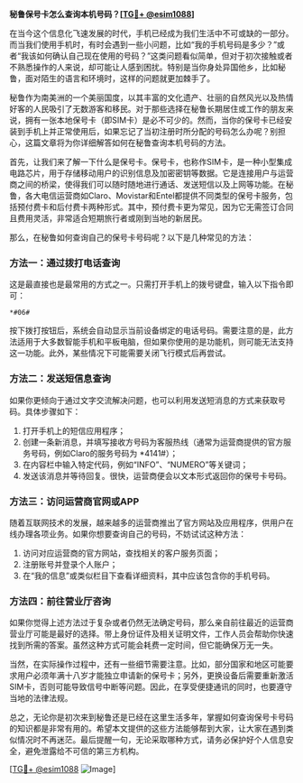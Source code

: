 **秘鲁保号卡怎么查询本机号码？[[TG💪+ @esim1088](https://t.me/s/esim1088)]**

在当今这个信息化飞速发展的时代，手机已经成为我们生活中不可或缺的一部分。而当我们使用手机时，有时会遇到一些小问题，比如“我的手机号码是多少？”或者“我该如何确认自己现在使用的号码？”这类问题看似简单，但对于初次接触或者不熟悉操作的人来说，却可能让人感到困扰。特别是当你身处异国他乡，比如秘鲁，面对陌生的语言和环境时，这样的问题就更加棘手了。

秘鲁作为南美洲的一个美丽国度，以其丰富的文化遗产、壮丽的自然风光以及热情好客的人民吸引了无数游客和移民。对于那些选择在秘鲁长期居住或工作的朋友来说，拥有一张本地保号卡（即SIM卡）是必不可少的。然而，当你的保号卡已经安装到手机上并正常使用后，如果忘记了当初注册时所分配的号码怎么办呢？别担心，这篇文章将为你详细解答如何在秘鲁查询本机号码的方法。

首先，让我们来了解一下什么是保号卡。保号卡，也称作SIM卡，是一种小型集成电路芯片，用于存储移动用户的识别信息及加密密钥等数据。它是连接用户与运营商之间的桥梁，使得我们可以随时随地进行通话、发送短信以及上网等功能。在秘鲁，各大电信运营商如Claro、Movistar和Entel都提供不同类型的保号卡服务，包括预付费卡和后付费卡两种形式。其中，预付费卡更为常见，因为它无需签订合同且费用灵活，非常适合短期旅行者或刚到当地的新居民。

那么，在秘鲁如何查询自己的保号卡号码呢？以下是几种常见的方法：

### 方法一：通过拨打电话查询
这是最直接也是最常用的方式之一。只需打开手机上的拨号键盘，输入以下指令即可：
```
*#06#
```
按下拨打按钮后，系统会自动显示当前设备绑定的电话号码。需要注意的是，此方法适用于大多数智能手机和平板电脑，但如果你使用的是功能机，则可能无法支持这一功能。此外，某些情况下可能需要关闭飞行模式后再尝试。

### 方法二：发送短信息查询
如果你更倾向于通过文字交流解决问题，也可以利用发送短消息的方式来获取号码。具体步骤如下：
1. 打开手机上的短信应用程序；
2. 创建一条新消息，并填写接收方号码为客服热线（通常为运营商提供的官方服务号码，例如Claro的服务号码为 *4141#）；
3. 在内容栏中输入特定代码，例如“INFO”、“NUMERO”等关键词；
4. 发送该消息并等待回复。很快，运营商便会以文本形式返回你的保号卡号码。

### 方法三：访问运营商官网或APP
随着互联网技术的发展，越来越多的运营商推出了官方网站及应用程序，供用户在线办理各项业务。如果你想要查询自己的号码，不妨试试这种方法：
1. 访问对应运营商的官方网站，查找相关的客户服务页面；
2. 注册账号并登录个人账户；
3. 在“我的信息”或类似栏目下查看详细资料，其中应该包含你的手机号码。

### 方法四：前往营业厅咨询
如果你觉得上述方法过于复杂或者仍然无法确定号码，那么亲自前往最近的运营商营业厅可能是最好的选择。带上身份证件及相关证明文件，工作人员会帮助你快速找到所需的答案。虽然这种方式可能会耗费一定时间，但它能确保万无一失。

当然，在实际操作过程中，还有一些细节需要注意。比如，部分国家和地区可能要求用户必须年满十八岁才能独立申请新的保号卡；另外，更换设备后需要重新激活SIM卡，否则可能导致信号中断等问题。因此，在享受便捷通讯的同时，也要遵守当地的法律法规。

总之，无论你是初次来到秘鲁还是已经在这里生活多年，掌握如何查询保号卡号码的知识都是非常有用的。希望本文提供的这些方法能够帮到大家，让大家在遇到类似情况时不再迷茫。最后提醒一句，无论采取哪种方式，请务必保护好个人信息安全，避免泄露给不可信的第三方机构。

[[TG💪+ @esim1088](https://t.me/s/esim1088) ![Image](https://i.postimg.cc/4NQfJmqS/Snipaste-2025-05-13-00-14-12.png)]
